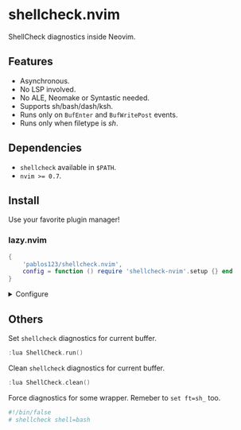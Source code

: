 # shellcheck.nvim
ShellCheck diagnostics inside Neovim.

## Features
- Asynchronous.
- No LSP involved.
- No ALE, Neomake or Syntastic needed.
- Supports sh/bash/dash/ksh.
- Runs only on `BufEnter` and `BufWritePost` events.
- Runs only when filetype is _sh_.

## Dependencies
- `shellcheck` available in `$PATH`.
- `nvim >= 0.7`.

## Install
Use your favorite plugin manager!

### lazy.nvim
```lua
{
    'pablos123/shellcheck.nvim',
    config = function () require 'shellcheck-nvim'.setup {} end
}
```

<details>
<summary>Configure</summary>

```lua
{
    'pablos123/shellcheck.nvim',
    config = function ()
        -- Pass extra arguments to the shellcheck command.
        require 'shellcheck-nvim'.setup {
            extras = { '-x', '--enable=all', },
        }
    end
}
```

</details>

## Others
Set `shellcheck` diagnostics for current buffer.

```c
:lua ShellCheck.run()
```

Clean `shellcheck` diagnostics for current buffer.

```c
:lua ShellCheck.clean()
```

Force diagnostics for some wrapper. Remeber to `set ft=sh_` too.
```bash
#!/bin/false
# shellcheck shell=bash
```
